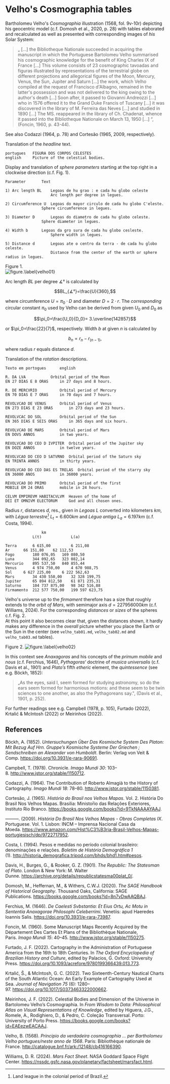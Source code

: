 # Velho's Cosmographia tables
Bartholomeu Velho's *Cosmographia* illustration (1568, fol. 9v-10r) depicting his geocentric model (c.f. Domosh et al., 2020, p. 28) with tables elaborated and recalculated as well as presented with corresponding images of *his*  Solar System:

>„ [...] the Bibliotheque Nationale succeeded in acquiring the manuscript in which the Portuguese Bartolomeu Velho summarised his cosmographic knowledge for the benefit of King Charles IX of France [...] This volume consists of 23 cosmographic tavoadas and figuras illustrated by representations of the terrestrial globe on different projections and allegorical figures of the Moon, Mercury, Venus, the Sun, Jupiter and Saturn  [...] the work, which Velho compiled at the request of Francisco d'Albagno, remained in the latter's possession and was not delivered to the king owing to the author's death [...] Soon after, it passed to Giovanni Andreozzi [...] who in 1576 offered it to the Grand Duke Francis of Tuscany [...]  it was discovered in the library of M. Ferreira das Neves [...] and studied in 1890 [...] The MS. reappeared in the library of Ch. Chadenat, whence it passed into the Bibliotheque Nationale on March 13, 1950 [...] “, (Foncin, 1960, p. 43-44).

See also Codazzi (1964, p. 78) and Cortesão (1965, 2009, respectively).

Translation of the *headline* text.		
~~~
portugues	FIGURA DOS CORPOS CELESTES			
english		Picture of the celestial bodies.
~~~

Display and translation of *sphere parameters* starting at the top right in a clockwise direction (c.f. Fig. 1).		
~~~
Parameter		Text	

1) Arc length BL	Legoas de hu grao : e cada hu globo celeste
                	Arc length per degree in legues.	

2) Circumference U	Legoas do mayor circulo de cada hu globo C'eleste.				
          		Sphere circumference in legues.	

3) Diameter D		Legoas do diametro de cada hu globo celeste.	
         		Sphere diameter in legues.	

4) Width b		Legoas da gro sura de cada hu globo cesleste.	
                	Sphere width in legues.	
	
5) Distance d		Legoas ate o centro da terra ‐ de cada hu globo celeste.
                	Distance from the center of the earth or sphere radius in legues.  
~~~
Figure 1. 		
![figure.\label{velho01}](velho01.png)

Arc length *BL* per degree $∡°$ is calculated by

$$BL_{∡°}=\frac{U}{360},$$

where circumference $U=\pi_0⋅D$ and diameter $D=2⋅r$. The *corresponding* circular constant $\pi_0$ used by Velho can be derived from given $U_0$ and $D_0$ as

$$\pi_0=\frac{U_0}{D_0}= 3.\overline{142857}$$

or $\pi_0=\frac{22}{7}$, respectively. Width $b$ at given $n$ is calculated by

$$b_n=r_n-r_{(n-1)},$$

where radius $r$ equals distance $d$.

Translation of the *rotation* descriptions.		
~~~
Texto em portogues		english

R. DA LVA			Orbital period of the Moon
EN 27 DIAS E 8 ORAS		in 27 days and 8 hours.

R. DE MERCVRIO			Orbital period of Mercury
EN 70 DIAS E 7 ORAS		in 70 days and 7 hours.

REVOLVCAO DE VENUS		Orbital period of Venus
EN 273 DIAS E 23 ORAS		in 273 days and 23 hours.

REVOLVCAC DO SOL		Orbital period of the Sun
EN 365 DIAS E SEIS ORAS		in 365 days and six hours.

REVOLVCAO DE MARS		Orbital period of Mars
EN DOVS ANNOS			in two years.

REVOLVCAO DO CEO D IVPITER	Orbital period of the Jupiter sky
EN DOZE ANNOS			in twelve years.

REVOLVCAO DO CEO D SATVRNO	Orbital period of the Saturn sky
EN TRINTA ANNOS			in thirty years.

REVOLVCAO DO CEO DAS ES TRELAS	Orbital period of the starry sky
EN 36000 ANOS			in 36000 years.

REVOLVCAO DO PRIMO		Orbital period of the first
MOBILE EM 24 ORAS		mobile in 24 hours.

CELVM EMPIREVM HABITACVLVM	Heaven of the home of
DEI ET OMNIVM ELECTORUM		God and all chosen ones.
~~~
Radius *r*, distances *d*, res., given in *Legoas* $L$ converted into kilometers *km*, with *Légua terrestre*[^1] $L_t=6.600km$ and *Légua antiga* $L_a=6.197km$ (c.f. Costa, 1994).
[^1]:Land league in the colonial period of Brazil.
~~~
                km		
        	L(t)             L(a)
	
Terra	 	6 615,00         6 211,08 	
Ar	 	66 151,80 	 62 112,53 	 
Fogo		180 076,05 	 169 080,50 	 
Luna		344 092,65 	 323 082,14 	 
Mercurio	895 537,50 	 840 855,44 	 
Venus		4 974 750,00 	 4 670 988,75 	 
Sol	 	6 627 225,00 	 6 222 562,63 	 
Mars	 	34 430 550,00 	 32 328 199,75 	 
Jupiter	 	65 894 812,50 	 61 871 235,31 	 
Saturno	 	104 737 875,00 	 98 342 516,88 	 
Firmamento	212 577 750,00 	 199 597 623,75  
~~~
Velho's universe up to the *firmament* therefore has a size that roughly extends to the *orbit of Mars*, with semimajor axis $d=227956000km$ (c.f. Williams, 2024).
For the corresponding *distances* or *sizes* of the spheres c.f. Fig. 2.  
At this point it also becomes clear that, given the distances shown, it hardly makes any difference in the *overall* picture whether you place the Earth or the Sun in the center (see `velho_tab01.md`, `velho_tab02.md` and `velho_tab03.md` tables).  

Figure 2.
![figure.\label{velho02}](velho02.png)

In this context see *Anaxagoras* and his concepts of the *primum mobile* and *nous* (c.f. Ferchius, 1646), *Pythagoras‘* doctrine of *musica universalis* (c.f. Davis et al., 1901) and *Plato’s* fifth *etheric* element, the *quintessence* (see e.g. Böckh, 1852):

>„As the eyes, said I, seem formed for studying astronomy, so do the ears seem formed for harmonious motions: and these seem to be twin sciences to one another, as also the Pythagoreans say.", (Davis et al., 1901, p. 252).
>
For further readings see e.g. Campbell (1978, p. 105), Furtado (2022), Krtalić & McIntosh (2022) or Meirinhos (2022).

## References

Böckh, A. (1852). *Untersuchungen Über Das Kosmische System Des Platon: Mit Bezug Auf Hrn. Gruppe’s Kosmische Systeme Der Griechen ; Sendschreiben an Alexander von Humboldt*. Berlin: Verlag von Veit & Comp. https://doi.org/10.3931/e-rara-90691.

Campbell, T. (1978). Chronicle. *Imago Mundi 30*: 103–8. http://www.jstor.org/stable/1150712.

Codazzi, A. (1964). The Contribution of Roberto Almagià to the History of Cartography. *Imago Mundi 18*: 78–80. http://www.jstor.org/stable/1150381.

Cortesão, J. (1965). *História do Brasil nos Velhos Mapas*. Vol. 2. História Do Brasil Nos Velhos Mapas. Brasilia: Ministor̄io das Relações Exteriores, Instituto Rio Branco. https://books.google.com/books?id=9TkNAAAAYAAJ.

———. (2009). *História Do Brasil Nos Velhos Mapas - Obras Completas IX*. Portuguese. Vol. 1. Lisbon: INCM – Imprensa Nacional Casa da Moeda. https://www.amazon.com/Hist%C3%B3ria-Brasil-Velhos-Mapas-portugiesisch/dp/9722717952.

Costa, I. (1994). Pesos e medidas no período colonial brasileiro: denominações e relações. *Boletim de História Demográfica 1* (1). http://historia_demografica.tripod.com/bhds/bhd1.htm#pesos.

Davis, H., Burges, G., & Rooker, G. Z. (1901). *The Republic: The Statesman of Plato*. London & New York: M. Walter Dunne. https://archive.org/details/republicstatesma00plat_0/.

Domosh, M., Heffernan, M., & Withers, C.W.J. (2020). *The SAGE Handbook of Historical Geography*. Thousand Oaks, California: SAGE Publications. https://books.google.com/books?id=8n7vDwAAQBAJ.

Ferchius, M. (1646). *De Caelesti Svbstantia: Et Eius Ortu, Ac Motu in Sententia Anaxagorae Philosophi Celeberrimi*. Venetiis: apud Haeredes Ioannis Salis. https://doi.org/10.3931/e-rara-73987.

Foncin, M. (1960). Some Manuscript Maps Recently Acquired by the Département Des Cartes Et Plans of the Bibliothèque Nationale, Paris. *Imago Mundi 15*: 40–45. http://www.jstor.org/stable/1150275.

Furtado, J. F. (2022). Cartography in the Administration of Portuguese America from the 16th to 18th Centuries. In *The Oxford Encyclopedia of Brazilian History and Culture*, edited by Palacios, G. Oxford: University Press. https://doi.org/10.1093/acrefore/9780199366439.013.773.

Krtalić, Š., & McIntosh, G. C. (2022). Two Sixteenth-Century Nautical Charts of the South Atlantic Ocean: An Early Example of Cartography Used at Sea. *Journal of Navigation 75* (6): 1280–97. https://doi.org/10.1017/S0373463322000662.

Meirinhos, J. F. (2022). Celestial Bodies and Dimension of the Universe in Bartolomeu Velho’s Cosmographia. In *From Wisdom to Data: Philosophical Atlas on Visual Representations of Knowledge*, edited by Higuera, J.G., Romele, A., Rodighiero, D., & Pedro, C. Coleção Transversal. Porto: University of Porto Press. https://books.google.com/books?id=EAEezwEACAAJ.

Velho, B. (1568). *Principio da verdadeira cosmographia ... per Bartholomeu Velho portugues/neste anno de 1568*. Paris: Bibliothèque nationale de France. http://catalogue.bnf.fr/ark:/12148/cb416166390.

Williams, D. R. (2024). *Mars Fact Sheet*. NASA Goddard Space Flight Center. https://nssdc.gsfc.nasa.gov/planetary/factsheet/marsfact.html.
